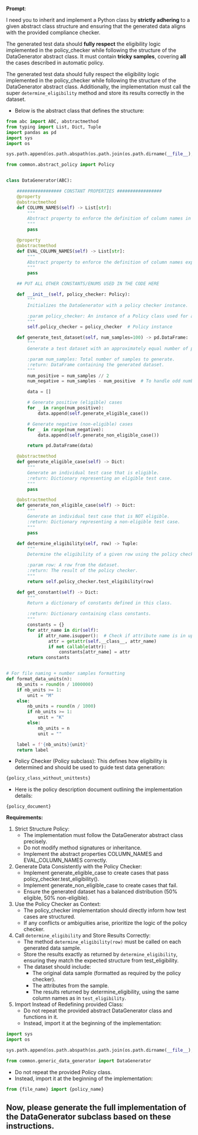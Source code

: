 **Prompt**:

I need you to inherit and implement a Python class by **strictly adhering** to a given abstract class structure and ensuring that the generated data aligns with the provided compliance checker.

The generated test data should **fully respect** the eligibility logic implemented in the policy_checker while following the structure of the DataGenerator abstract class. It must contain **tricky samples**, covering **all** the cases described in automatic policy.

The generated test data should fully respect the eligibility logic implemented in the policy_checker while following the structure of the DataGenerator abstract class. Additionally, the implementation must call the super ``determine_eligibility`` method and store its results correctly in the dataset.

* Below is the abstract class that defines the structure:

```python
from abc import ABC, abstractmethod
from typing import List, Dict, Tuple
import pandas as pd
import sys
import os

sys.path.append(os.path.abspath(os.path.join(os.path.dirname(__file__), "../..")))

from common.abstract_policy import Policy


class DataGenerator(ABC):

    ################# CONSTANT PROPERTIES #################
    @property
    @abstractmethod
    def COLUMN_NAMES(self) -> List[str]:
        """
        Abstract property to enforce the definition of column names in child classes.
        """
        pass

    @property
    @abstractmethod
    def EVAL_COLUMN_NAMES(self) -> List[str]:
        """
        Abstract property to enforce the definition of column names expected in the policy results, used for evaluation.
        """
        pass

    ## PUT ALL OTHER CONSTANTS/ENUMS USED IN THE CODE HERE

    def __init__(self, policy_checker: Policy):
        """
        Initializes the DataGenerator with a policy checker instance.

        :param policy_checker: An instance of a Policy class used for automatic checking.
        """
        self.policy_checker = policy_checker  # Policy instance

    def generate_test_dataset(self, num_samples=100) -> pd.DataFrame:
        """
        Generate a test dataset with an approximately equal number of positive and negative cases.

        :param num_samples: Total number of samples to generate.
        :return: DataFrame containing the generated dataset.
        """
        num_positive = num_samples // 2
        num_negative = num_samples - num_positive  # To handle odd numbers properly

        data = []

        # Generate positive (eligible) cases
        for _ in range(num_positive):
            data.append(self.generate_eligible_case())

        # Generate negative (non-eligible) cases
        for _ in range(num_negative):
            data.append(self.generate_non_eligible_case())

        return pd.DataFrame(data)

    @abstractmethod
    def generate_eligible_case(self) -> Dict:
        """
        Generate an individual test case that is eligible.
        :return: Dictionary representing an eligible test case.
        """
        pass

    @abstractmethod
    def generate_non_eligible_case(self) -> Dict:
        """
        Generate an individual test case that is NOT eligible.
        :return: Dictionary representing a non-eligible test case.
        """
        pass

    def determine_eligibility(self, row) -> Tuple:
        """
        Determine the eligibility of a given row using the policy checker.

        :param row: A row from the dataset.
        :return: The result of the policy checker.
        """
        return self.policy_checker.test_eligibility(row)

    def get_constant(self) -> Dict:
        """
        Return a dictionary of constants defined in this class.

        :return: Dictionary containing class constants.
        """
        constants = {}
        for attr_name in dir(self):
            if attr_name.isupper():  # Check if attribute name is in uppercase
                attr = getattr(self.__class__, attr_name)
                if not callable(attr):
                    constants[attr_name] = attr
        return constants


# For file naming + number samples formatting
def format_data_units(n):
    nb_units = round(n / 1000000)
    if nb_units >= 1:
        unit = "M"
    else:
        nb_units = round(n / 1000)
        if nb_units >= 1:
            unit = "K"
        else:
            nb_units = n
            unit = ""

    label = f'{nb_units}{unit}'
    return label

```

* Policy Checker (Policy subclass): This defines how eligibility is determined and should be used to guide test data generation:

```python
{policy_class_without_unittests}
```

* Here is the policy description document outlining the implementation details:
```text
{policy_document}
```

**Requirements:**

1. Strict Structure Policy:
   * The implementation must follow the DataGenerator abstract class precisely.
   * Do not modify method signatures or inheritance.
   * Implement the abstract properties COLUMN_NAMES and EVAL_COLUMN_NAMES correctly.
2. Generate Data Consistently with the Policy Checker:
   * Implement generate_eligible_case to create cases that pass policy_checker.test_eligibility().
   * Implement generate_non_eligible_case to create cases that fail.
   * Ensure the generated dataset has a balanced distribution (50% eligible, 50% non-eligible).
3. Use the Policy Checker as Context:
    * The policy_checker implementation should directly inform how test cases are structured.
    * If any conflicts or ambiguities arise, prioritize the logic of the policy checker.
4. Call ``determine_eligibility`` and Store Results Correctly:
   * The method ``determine_eligibility(row)`` must be called on each generated data sample.
   * Store the results exactly as returned by ``determine_eligibility``, ensuring they match the expected structure from test_eligibility.
   * The dataset should include:
     * The original data sample (formatted as required by the policy checker).
     * The attributes from the sample.
     * The results returned by determine_eligibility, using the same column names as in ``test_eligibility``.
5. Import Instead of Redefining provided Class:
   * Do not repeat the provided abstract DataGenerator class and functions in it.
   * Instead, import it at the beginning of the implementation:
```python
import sys
import os

sys.path.append(os.path.abspath(os.path.join(os.path.dirname(__file__), "../..")))

from common.generic_data_generator import DataGenerator
```

  * Do not repeat the provided Policy class.
  * Instead, import it at the beginning of the implementation:
```python
from {file_name} import {policy_name}
```

## Now, please generate the full implementation of the DataGenerator subclass based on these instructions.